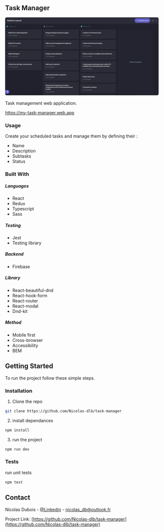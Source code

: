## Task Manager

<a href="https://my-task-manager.web.app" markdown="1">
<img src="./src/assets/preview.png" alt=“preview” width="500px" >
</a>

Task management web application.

https://my-task-manager.web.app

### Usage

Create your scheduled tasks and manage them by defining their :

- Name
- Description
- Subtasks
- Status

### Built With

##### Languages

- React
- Redux
- Typescript
- Sass

##### Testing

- Jest
- Testing library

##### Backend

- Firebase

##### Library

- React-beautiful-dnd
- React-hook-form
- React-router
- React-modal
- Dnd-kit

##### Method

- Mobile first
- Cross-browser
- Accessibility
- BEM

## Getting Started

To run the project follow these simple steps.

### Installation

1. Clone the repo

```sh
git clone https://github.com/Nicolas-dlb/task-manager
```

2. install dependances

```sh
npm install
```

3. run the project

```sh
npm run dev
```

### Tests

run unit tests

```sh
npm test
```

## Contact

Nicolas Dubois - [@Linkedin](https://www.linkedin.com/in/nicolasdlb) - nicolas_db@outlook.fr

Project Link: [https://github.com/Nicolas-dlb/task-manager](https://github.com/Nicolas-dlb/task-manager)
